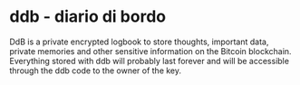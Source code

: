 # ddb - diario di bordo 

DdB is a private encrypted logbook to store thoughts, important data, private memories and other sensitive information on the Bitcoin blockchain.
Everything stored with ddb will probably last forever and will be accessible through the ddb code to the owner of the key. 

